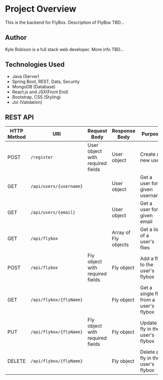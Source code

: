 # Project Overview
This is the backend for FlyBox. Description of FlyBox TBD...

## Author
Kyle Robison is a full stack web developer. More info TBD...

## Technologies Used
- Java (Server)
- Spring Boot, REST, Data, Security
- MongoDB (Database)
- React.js and JSX(Front End)
- Bootstrap, CSS (Styling)
- Joi (Validation)

## REST API

| HTTP Method | URI                     | Request Body                     | Response Body        | Purpose                               |
|-------------|-------------------------|----------------------------------|----------------------|---------------------------------------|
| POST        | `/register`             | User object with required fields | User object          | Create a new user                     |
| GET         | `/api/users/{username}` |                                  | User object          | Get a user for a given username       |
| GET         | `/api/users/{email}`    |                                  | User object          | Get a user for a given email          |
| GET         | `/api/flybox`           |                                  | Array of Fly objects | Get a list of a user's flies          |
| POST        | `/api/flybox`           | Fly object with required fields  | Fly object           | Add a fly to the user's flybox        |
| GET         | `/api/flybox/{flyName}` |                                  | Fly object           | Get a single fly from a user's flybox |
| PUT         | `/api/flybox/{flyName}` | Fly object with required fields  | Fly object           | Update a fly in the user's flybox     |
| DELETE      | `/api/flybox/{flyName}` |                                  | Fly object           | Delete a fly in the user's flybox     |

